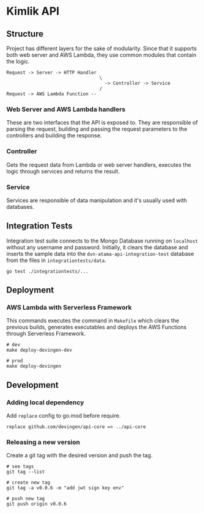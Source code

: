 # Kimlik API

## Structure
Project has different layers for the sake of modularity. Since that it supports both web server and AWS Lambda, 
they use common modules that contain the logic.

```
Request -> Server -> HTTP Handler  
                                  \
                                    -> Controller -> Service
                                  /
Request -> AWS Lambda Function --
```

### Web Server and AWS Lambda handlers
These are two interfaces that the API is exposed to. They are responsible of parsing the request,
building and passing the request parameters to the controllers and building the response.

### Controller
Gets the request data from Lambda or web server handlers, executes the logic through services and returns the result.

### Service
Services are responsible of data manipulation and it's usually used with databases.

## Integration Tests

Integration test suite connects to the Mongo Database running on `localhost` without any username and password.
Initially, it clears the database and inserts the sample data into the `dvn-atama-api-integration-test` 
database from the files in `integrationtests/data`.

```
go test ./integrationtests/...
```

## Deployment

### AWS Lambda with Serverless Framework

This commands executes the command in `Makefile` which clears the previous builds,
generates executables and deploys the AWS Functions through Serverless Framework.

```
# dev
make deploy-devingen-dev

# prod
make deploy-devingen
```

## Development

### Adding local dependency

Add `replace` config to go.mod before require.

```
replace github.com/devingen/api-core => ../api-core
```

### Releasing a new version

Create a git tag with the desired version and push the tag.

```
# see tags
git tag --list

# create new tag
git tag -a v0.0.6 -m "add jwt sign key env"

# push new tag
git push origin v0.0.6
```